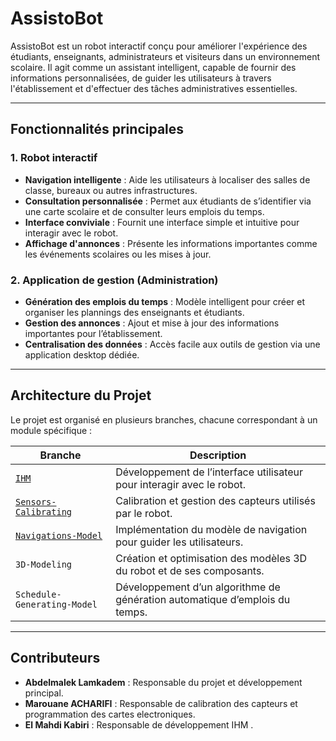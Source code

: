 

# **AssistoBot**  

AssistoBot est un robot interactif conçu pour améliorer l'expérience des étudiants, enseignants, administrateurs et visiteurs dans un environnement scolaire. Il agit comme un assistant intelligent, capable de fournir des informations personnalisées, de guider les utilisateurs à travers l'établissement et d'effectuer des tâches administratives essentielles.  

---

## **Fonctionnalités principales**

### **1. Robot interactif**  
- **Navigation intelligente** : Aide les utilisateurs à localiser des salles de classe, bureaux ou autres infrastructures.  
- **Consultation personnalisée** : Permet aux étudiants de s’identifier via une carte scolaire et de consulter leurs emplois du temps.  
- **Interface conviviale** : Fournit une interface simple et intuitive pour interagir avec le robot.  
- **Affichage d'annonces** : Présente les informations importantes comme les événements scolaires ou les mises à jour.  

### **2. Application de gestion (Administration)**  
- **Génération des emplois du temps** : Modèle intelligent pour créer et organiser les plannings des enseignants et étudiants.  
- **Gestion des annonces** : Ajout et mise à jour des informations importantes pour l’établissement.  
- **Centralisation des données** : Accès facile aux outils de gestion via une application desktop dédiée.  

---

## **Architecture du Projet**  

Le projet est organisé en plusieurs branches, chacune correspondant à un module spécifique :

| **Branche**                    | **Description**                                                                 |
|--------------------------------|---------------------------------------------------------------------------------|
| [`IHM`](https://github.com/abdelmalek-lamkadem/AssistoBot/tree/IHM)                          | Développement de l’interface utilisateur pour interagir avec le robot.          |
| [`Sensors-Calibrating`](https://github.com/abdelmalek-lamkadem/AssistoBot/tree/Sensors-Calibrating)          | Calibration et gestion des capteurs utilisés par le robot.                      |
| [`Navigations-Model`](https://github.com/abdelmalek-lamkadem/AssistoBot/tree/Navigations-Model)            | Implémentation du modèle de navigation pour guider les utilisateurs.            |
| `3D-Modeling`                  | Création et optimisation des modèles 3D du robot et de ses composants.          |
| `Schedule-Generating-Model`    | Développement d’un algorithme de génération automatique d’emplois du temps.     |

---



## **Contributeurs**  
- **Abdelmalek Lamkadem** : Responsable du projet et développement principal.
- **Marouane ACHARIFI** : Responsable de calibration des capteurs et programmation des cartes electroniques. 
- **El Mahdi Kabiri** : Responsable de développement IHM .


